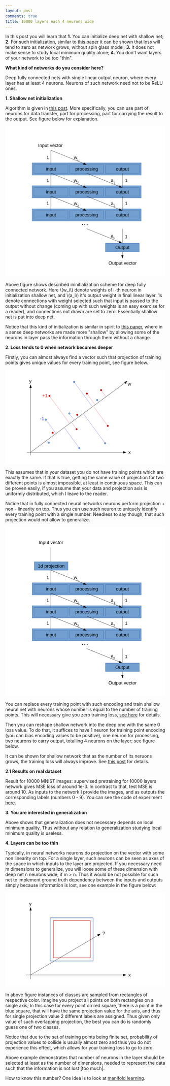 ```yaml
---
layout: post
comments: true
title: 10000 layers each 4 neurons wide
---
```


In this post you will learn that 
**1.** You can initialize deep net with shallow net;
**2.** For such initialization, similar to [this paper](http://arxiv.org/pdf/1412.0233.pdf) it can be shown that loss will tend to zero as network grows, without spin glass model;
**3.** It does not make sense to study local minimum quality alone;
**4.** You don't want layers of your network to be too "thin".

**What kind of networks do you consider here?**

Deep fully connected nets with single linear output neuron, where every layer has at least 4 neurons. Neurons of such network need not to be ReLU ones.

**1. Shallow net initialization**

Algorithm is given in [this post](http://iaroslav-ai.github.io/Local-minimum-is-not-a-problem-for-Deep-Learning/).
More specifically, you can use part of neurons for data transfer, part for processing, part for carrying the result to the output. See figure below for explanation.

![Putting shallow network into deep one.](/images/10000layers/Shallow_To_Deep.svg)

Above figure shows described ininitialization scheme for deep fully connected network. Here \\(w\_i\\) denote weights of i-th neuron in initialization shallow net, and \\(a\_i\\) it's output weight in final linear layer. 1s denote connections with weight selected such that input is passed to the output without change (coming up with such weights is an easy exercise for a reader), and connections not drawn are set to zero. Essentially shallow net is put into deep net. 

Notice that this kind of initialization is similar in spirit to [this paper](http://arxiv.org/abs/1505.00387), where in a sense deep networks are made more "shallow" by allowing some of the neurons in layer pass the information through them without a change. 

**2. Loss tends to 0 when network becomes deeper**

Firstly, you can almost always find a vector such that projection of training points gives unique values for every training point, see figure below. 

![Encoding every training point separately with a single number.](/images/10000layers/Projection_Example.svg)

This assumes that in your dataset you do not have training points which are exactly the same. If that is true, getting the same value of projection for two different points is almost impossible, at least in continuous space. This can be proven easily, if you assume that your data and projection axis is uniformly distributed, which I leave to the reader. 

Notice that in fully connected neural networks neurons perform projection + non - linearity on top. Thus you can use such neuron to uniquely identify every training point with a single number. Needless to say though, that such projection would not allow to generalize. 

![Encoding every training point separately with a single number.](/images/10000layers/Shallow_Example.svg)

You can replace every training point with such encoding and train shallow neural net with neurons whose number is equal to the number of training points. This will necessary give you zero training loss, [see here](http://iaroslav-ai.github.io/Local-minimum-is-not-a-problem-for-Deep-Learning/) for details.

Then you can reshape shallow network into the deep one with the same 0 loss value. 
To do that, it suffices to have 1 neuron for training point encoding (you can bias encoding values to be positive), one neuron for processing, two neurons to carry output, totalling 4 neurons on the layer; see figure below.

It can be shown for shallow network that as the number of its neruons grows,
the training loss will always improve.
See [this post](http://iaroslav-ai.github.io/Local-minimum-is-not-a-problem-for-Deep-Learning/) for details.

**2.1 Results on real dataset**

Result for 10000 MNIST images: supervised pretraining for 10000 layers network gives MSE loss of around 1e-3. In contrast to that, test MSE is around 10. As inputs to the network I provide the images, and as outputs the corresponding labels (numbers 0 - 9). You can see the code of experiment [here](https://github.com/iaroslav-ai/10000_layers_net).

**3. You are interested in generalization**

Above shows that generalization does not necessary depends on local minimum quality. Thus without any relation to generalization studying local minimum quality is useless.

**4. Layers can be too thin**

Typically, in neural networks neurons do projection on the vector with some non linearity on top. For a single layer, such neurons can be seen as axes of the space in which inputs to the layer are projected. If you necessary need m dimensions to generalize, you will loose some of these dimension with deep net n neurons wide, if m > n. Thus it would be not possible for such net to implement ground truth dependency between the inputs and outputs simply because information is lost, see one example in the figure below:

![Encoding every training point separately with a single number is not possible here.](/images/10000layers/Information_Loss.svg)

In above figure instances of classes are sampled from rectangles of respective color. Imagine you project all points on both rectangles on a single axis; In this case for every point on red square, there is a point in the blue square, that will have the same projection value for the axis, and thus for single projection value 2 different labels are assigned. Thus given only value of such overlapping projection, the best you can do is randomly guess one of two classes. 

Notice that due to the set of training points being finite set, probability of projection values to collide is usually almost zero and thus you do not experience this effect, which allows for your training loss to go to zero.

Above example demonstrates that number of neurons in the layer should be selected at least as the number of dimensions, needed to represent the data such that the information is not lost \[too much\].

How to know this number? One idea is to look at [manifold learning](http://scikit-learn.org/stable/modules/manifold.html). 
